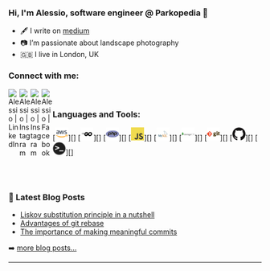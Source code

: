 ### Hi, I'm Alessio, software engineer @ Parkopedia 👋

- 🖋 I write on [medium][medium]
- 📷 I’m passionate about landscape photography
- 🇬🇧 I live in London, UK

### Connect with me:

[<img align="left" alt="Alessio | LinkedIn" width="22px" src="https://cdn.jsdelivr.net/npm/simple-icons@v3/icons/linkedin.svg" />][linkedin]
[<img align="left" alt="Alessio | Instagram" width="22px" src="https://cdn.jsdelivr.net/npm/simple-icons@v3/icons/instagram.svg" />][instagram]
[<img align="left" alt="Alessio | Instagram" width="22px" src="https://cdn.jsdelivr.net/npm/simple-icons@v3/icons/medium.svg" />][medium]
[<img align="left" alt="Alessio | Facebook" width="22px" src="https://cdn.jsdelivr.net/npm/simple-icons@v3/icons/facebook.svg" />][facebook]

<br />

### Languages and Tools:

[<img alt="AWS" width="26px" src="https://raw.githubusercontent.com/github/explore/master/topics/aws/aws.png" />][]
[<img alt="Go" width="26px" src="https://raw.githubusercontent.com/github/explore/master/topics/go/go.png" />][]
[<img alt="PHP" width="26px" src="https://raw.githubusercontent.com/github/explore/master/topics/php/php.png" />][]
[<img alt="JavaScript" width="26px" src="https://raw.githubusercontent.com/github/explore/80688e429a7d4ef2fca1e82350fe8e3517d3494d/topics/javascript/javascript.png" />][]
[<img alt="MySQL" width="26px" src="https://raw.githubusercontent.com/github/explore/80688e429a7d4ef2fca1e82350fe8e3517d3494d/topics/mysql/mysql.png" />][]
[<img alt="MongoDB" width="26px" src="https://raw.githubusercontent.com/github/explore/80688e429a7d4ef2fca1e82350fe8e3517d3494d/topics/mongodb/mongodb.png" />][]
[<img alt="Git" width="26px" src="https://raw.githubusercontent.com/github/explore/80688e429a7d4ef2fca1e82350fe8e3517d3494d/topics/git/git.png" />][]
[<img alt="GitHub" width="26px" src="https://raw.githubusercontent.com/github/explore/78df643247d429f6cc873026c0622819ad797942/topics/github/github.png" />][]
[<img alt="Terminal" width="26px" src="https://raw.githubusercontent.com/github/explore/80688e429a7d4ef2fca1e82350fe8e3517d3494d/topics/terminal/terminal.png" />][]


<br />
<br />

### 📕 Latest Blog Posts


- [Liskov substitution principle in a nutshell](https://itnext.io/liskov-substitution-principle-in-a-nutshell-8679015ada50)
- [Advantages of git rebase](https://itnext.io/advantages-of-git-rebase-af3b5f5448c6)
- [The importance of making meaningful commits](https://medium.com/swlh/the-importance-of-making-meaningful-commits-fd68e869f185)


➡️ [more blog posts...][medium]

---

[instagram]: https://instagram.com/xyzale
[linkedin]: https://www.linkedin.com/in/alessiopieruccetti/
[medium]: https://medium.com/@alessiopieruccetti
[facebook]: https://www.facebook.com/alessio.pieruccetti
